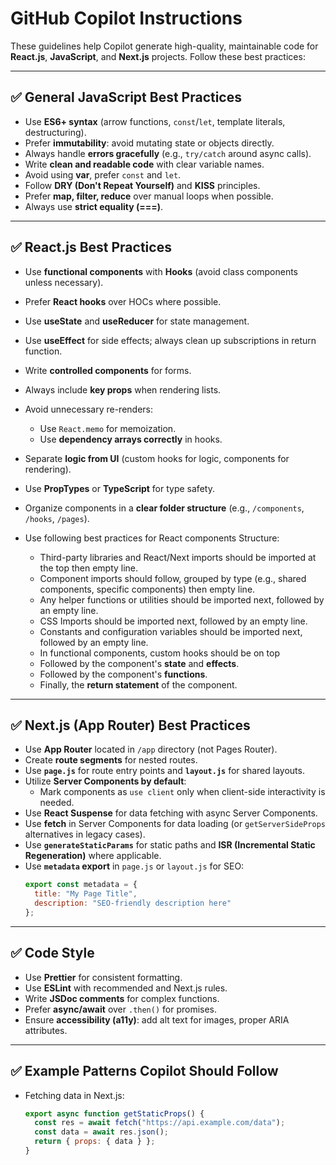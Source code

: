 # GitHub Copilot Instructions

These guidelines help Copilot generate high-quality, maintainable code for **React.js**, **JavaScript**, and **Next.js** projects. Follow these best practices:

---

## ✅ General JavaScript Best Practices

- Use **ES6+ syntax** (arrow functions, `const`/`let`, template literals, destructuring).
- Prefer **immutability**: avoid mutating state or objects directly.
- Always handle **errors gracefully** (e.g., `try/catch` around async calls).
- Write **clean and readable code** with clear variable names.
- Avoid using **var**, prefer `const` and `let`.
- Follow **DRY (Don't Repeat Yourself)** and **KISS** principles.
- Prefer **map, filter, reduce** over manual loops when possible.
- Always use **strict equality (===)**.

---

## ✅ React.js Best Practices

- Use **functional components** with **Hooks** (avoid class components unless necessary).
- Prefer **React hooks** over HOCs where possible.
- Use **useState** and **useReducer** for state management.
- Use **useEffect** for side effects; always clean up subscriptions in return function.
- Write **controlled components** for forms.
- Always include **key props** when rendering lists.
- Avoid unnecessary re-renders:
  - Use `React.memo` for memoization.
  - Use **dependency arrays correctly** in hooks.
- Separate **logic from UI** (custom hooks for logic, components for rendering).
- Use **PropTypes** or **TypeScript** for type safety.
- Organize components in a **clear folder structure** (e.g., `/components`, `/hooks`, `/pages`).

- Use following best practices for React components Structure:
  - Third-party libraries and React/Next imports should be imported at the top then empty line.
  - Component imports should follow, grouped by type (e.g., shared components, specific components) then empty line.
  - Any helper functions or utilities should be imported next, followed by an empty line.
  - CSS Imports should be imported next, followed by an empty line.
  - Constants and configuration variables should be imported next, followed by an empty line.
  - In functional components, custom hooks should be on top
  - Followed by the component's **state** and **effects**.
  - Followed by the component's **functions**.
  - Finally, the **return statement** of the component.

---

## ✅ Next.js (App Router) Best Practices

- Use **App Router** located in `/app` directory (not Pages Router).
- Create **route segments** for nested routes.
- Use **`page.js`** for route entry points and **`layout.js`** for shared layouts.
- Utilize **Server Components by default**:
  - Mark components as `use client` only when client-side interactivity is needed.
- Use **React Suspense** for data fetching with async Server Components.
- Use **fetch** in Server Components for data loading (or `getServerSideProps` alternatives in legacy cases).
- Use **`generateStaticParams`** for static paths and **ISR (Incremental Static Regeneration)** where applicable.
- Use **`metadata` export** in `page.js` or `layout.js` for SEO:
  ```javascript
  export const metadata = {
    title: "My Page Title",
    description: "SEO-friendly description here"
  };
  ```

---

## ✅ Code Style

- Use **Prettier** for consistent formatting.
- Use **ESLint** with recommended and Next.js rules.
- Write **JSDoc comments** for complex functions.
- Prefer **async/await** over `.then()` for promises.
- Ensure **accessibility (a11y)**: add alt text for images, proper ARIA attributes.

---

## ✅ Example Patterns Copilot Should Follow

- Fetching data in Next.js:
  ```javascript
  export async function getStaticProps() {
    const res = await fetch("https://api.example.com/data");
    const data = await res.json();
    return { props: { data } };
  }
  ```

